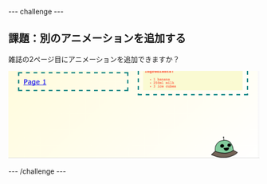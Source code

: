 \--- challenge \---

## 課題：別のアニメーションを追加する

雑誌の2ページ目にアニメーションを追加できますか？

![スクリーンショット](images/magazine-animation-challenge.png)

\--- /challenge \---